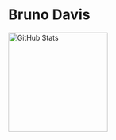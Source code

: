 # Bruno Davis

<img 
      align="left" 
      alt="GitHub Stats" 
      height="200" 
      src="https://github-readme-stats.vercel.app/api/top-langs/?username=brunodavissr&theme=tokyonight&layout=compact&custom_title=Tecnologias&langs_count=9" 
  />

